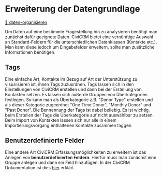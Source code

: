 # Erweiterung der Datengrundlage
[💾 daten-organisieren](./../datenlebenszyklus.html#daten-organisieren) <br>

Um Daten auf eine bestimmte Fragestellung hin zu analysieren benötigt man zunächst dafür geeignete Daten. CiviCRM bietet eine vernünftige Auswahl an Standard-Feldern für die unterschiedlichen Datenklassen (Kontakte etc.). Man kann diese jedoch um Eingabefelder erweitern, sollte man zusätzliche Informationen benötigen.

## Tags

Eine einfache Art, Kontakte im Bezug auf Art der Unterstützung zu visualisieren ist, ihnen Tags zuzuordnen. Tags lassen sich in den Einstellungen von CiviCRM erstellen und dann bei der Erstellung von Kontakten setzen. Es lassen sich außerde Gruppen von Überkategorien festlegen. So kann man als Überkategorie z.B. "Donor Type" erstellen und als dieser Kategorie zugeordnet "One Time Donor", "Monthly Donor" und "Past Donor". Die Bennennung der Tags ist dabei beliebig. Es ist wichtig, beim Erstellen der Tags die Überkategorie auf nicht auswählbar zu setzen. Beim Import von Kontakten lassen sich nur alle in einem Importierungsvorgang enthaltenen Kontakte zusammen taggen.

## Benutzerdefinierte Felder

Eine andere Art CiviCRM Erfassungsmöglichkeiten zu erweitern ist das Anlegen von **benutzerdefinierten Feldern**. Hierfür muss man zunächst eine Gruppe anlegen und dann ein Feld hinzufügen.  In der CiviCRM Dokumentation ist dies [hier](https://docs.civicrm.org/user/en/latest/organising-your-data/creating-custom-fields/) erklärt.

